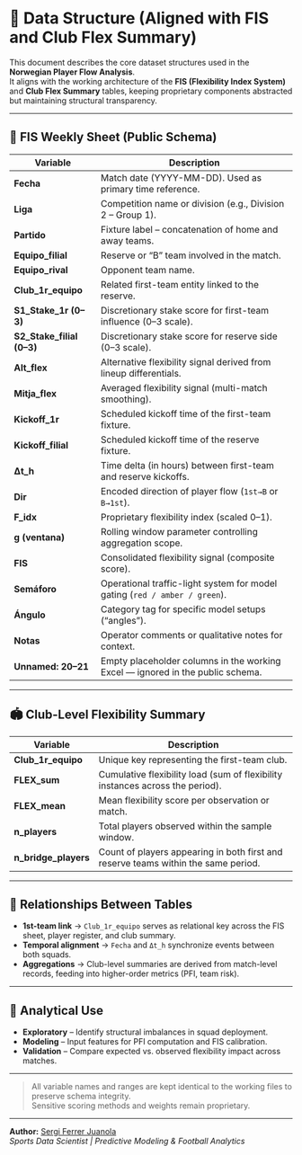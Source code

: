 # 📘 Data Structure (Aligned with FIS and Club Flex Summary)

This document describes the core dataset structures used in the **Norwegian Player Flow Analysis**.  
It aligns with the working architecture of the **FIS (Flexibility Index System)** and **Club Flex Summary** tables, keeping proprietary components abstracted but maintaining structural transparency.

---

## 🧾 FIS Weekly Sheet (Public Schema)

| Variable | Description |
|-----------|-------------|
| **Fecha** | Match date (YYYY-MM-DD). Used as primary time reference. |
| **Liga** | Competition name or division (e.g., Division 2 – Group 1). |
| **Partido** | Fixture label – concatenation of home and away teams. |
| **Equipo_filial** | Reserve or “B” team involved in the match. |
| **Equipo_rival** | Opponent team name. |
| **Club_1r_equipo** | Related first-team entity linked to the reserve. |
| **S1_Stake_1r (0–3)** | Discretionary stake score for first-team influence (0–3 scale). |
| **S2_Stake_filial (0–3)** | Discretionary stake score for reserve side (0–3 scale). |
| **Alt_flex** | Alternative flexibility signal derived from lineup differentials. |
| **Mitja_flex** | Averaged flexibility signal (multi-match smoothing). |
| **Kickoff_1r** | Scheduled kickoff time of the first-team fixture. |
| **Kickoff_filial** | Scheduled kickoff time of the reserve fixture. |
| **Δt_h** | Time delta (in hours) between first-team and reserve kickoffs. |
| **Dir** | Encoded direction of player flow (`1st→B` or `B→1st`). |
| **F_idx** | Proprietary flexibility index (scaled 0–1). |
| **g (ventana)** | Rolling window parameter controlling aggregation scope. |
| **FIS** | Consolidated flexibility signal (composite score). |
| **Semáforo** | Operational traffic-light system for model gating (`red / amber / green`). |
| **Ángulo** | Category tag for specific model setups (“angles”). |
| **Notas** | Operator comments or qualitative notes for context. |
| **Unnamed: 20–21** | Empty placeholder columns in the working Excel — ignored in the public schema. |

---

## 🏟️ Club-Level Flexibility Summary

| Variable | Description |
|-----------|-------------|
| **Club_1r_equipo** | Unique key representing the first-team club. |
| **FLEX_sum** | Cumulative flexibility load (sum of flexibility instances across the period). |
| **FLEX_mean** | Mean flexibility score per observation or match. |
| **n_players** | Total players observed within the sample window. |
| **n_bridge_players** | Count of players appearing in both first and reserve teams within the same period. |

---

## 🔄 Relationships Between Tables

- **1st-team link** → `Club_1r_equipo` serves as relational key across the FIS sheet, player register, and club summary.
- **Temporal alignment** → `Fecha` and `Δt_h` synchronize events between both squads.
- **Aggregations** → Club-level summaries are derived from match-level records, feeding into higher-order metrics (PFI, team risk).

---

## 🧠 Analytical Use

- **Exploratory** – Identify structural imbalances in squad deployment.  
- **Modeling** – Input features for PFI computation and FIS calibration.  
- **Validation** – Compare expected vs. observed flexibility impact across matches.  

---

> All variable names and ranges are kept identical to the working files to preserve schema integrity.  
> Sensitive scoring methods and weights remain proprietary.

---

**Author:** [Sergi Ferrer Juanola](https://github.com/Sergi232)  
*Sports Data Scientist | Predictive Modeling & Football Analytics*
